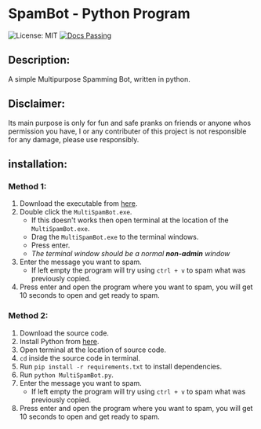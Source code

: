 # SpamBot - Python Program
![License: MIT](https://img.shields.io/badge/License-MIT-yellow.svg)
[![Docs Passing](https://img.shields.io/badge/Docs-Passing-brightgreen.svg)](https://github.com/SpoiledUnknown/MultiSpamBot/blob/main/README.md)

## Description:
A simple Multipurpose Spamming Bot, written in python.

## Disclaimer:
Its main purpose is only for fun and safe pranks on friends or anyone whos permission you have, I or any contributer of this project is not responsible for any damage, please use responsibly.

## installation:
### Method 1:
 1. Download the executable from [here](https://github.com/SpoiledUnknown/MultiSpamBot/releases/tag/v1.0.1).
 2. Double click the `MultiSpamBot.exe`.
    - If this doesn't works then open terminal at the location of the `MultiSpamBot.exe`.
    - Drag the `MultiSpamBot.exe` to the terminal windows.
    - Press enter.
    - *The terminal window should be a normal ***non-admin*** window*
 3. Enter the message you want to spam.
    - If left empty the program will try using `ctrl + v` to spam what was previously copied.
 4. Press enter and open the program where you want to spam, you will get 10 seconds to open and get ready to spam.
   
### Method 2:
1. Download the source code.
2. Install Python from [here](https://www.python.org/downloads/).
3. Open terminal at the location of source code.
4. `cd` inside the source code in terminal.
5. Run `pip install -r requirements.txt` to install dependencies.
6. Run `python MultiSpamBot.py`.
7. Enter the message you want to spam.
    - If left empty the program will try using `ctrl + v` to spam what was previously copied.
8. Press enter and open the program where you want to spam, you will get 10 seconds to open and get ready to spam.
